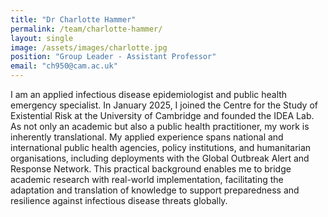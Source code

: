 ```yaml
---
title: "Dr Charlotte Hammer"
permalink: /team/charlotte-hammer/
layout: single
image: /assets/images/charlotte.jpg
position: "Group Leader - Assistant Professor"
email: "ch950@cam.ac.uk"
---
```


I am an applied infectious disease epidemiologist and public health emergency specialist. In January 2025, I joined the Centre for the Study of Existential Risk at the University of Cambridge and founded the IDEA Lab. 
As not only an academic but also a public health practitioner, my work is inherently translational. My applied experience spans national and international public health agencies, policy institutions, and humanitarian organisations, including deployments with the Global Outbreak Alert and Response Network. This practical background enables me to bridge academic research with real-world implementation, facilitating the adaptation and translation of knowledge to support preparedness and resilience against infectious disease threats globally.

